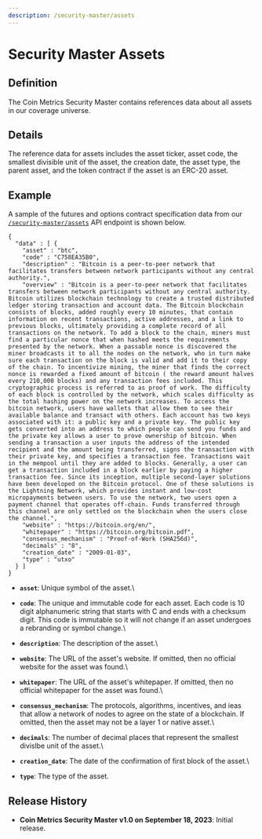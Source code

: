 ```yaml
---
description: /security-master/assets
---
```


# Security Master Assets

## Definition

The Coin Metrics Security Master contains references data about all assets in our coverage universe.

## Details

The reference data for assets includes the asset ticker, asset code, the smallest divisible unit of the asset, the creation date, the asset type, the parent asset, and the token contract if the asset is an ERC-20 asset.

## Example

A sample of the futures and options contract specification data from our [`/security-master/assets`](https://docs.coinmetrics.io/api/v4/#tag/Security-Master/operation/getSecurityMasterAssets) API endpoint is shown below.&#x20;

```
{
  "data" : [ {
    "asset" : "btc",
    "code" : "C758EA35B0",
    "description" : "Bitcoin is a peer-to-peer network that facilitates transfers between network participants without any central authority.",
    "overview" : "Bitcoin is a peer-to-peer network that facilitates transfers between network participants without any central authority. Bitcoin utilizes blockchain technology to create a trusted distributed ledger storing transaction and account data. The Bitcoin blockchain consists of blocks, added roughly every 10 minutes, that contain information on recent transactions, active addresses, and a link to previous blocks, ultimately providing a complete record of all transactions on the network. To add a block to the chain, miners must find a particular nonce that when hashed meets the requirements presented by the network. When a passable nonce is discovered the miner broadcasts it to all the nodes on the network, who in turn make sure each transaction on the block is valid and add it to their copy of the chain. To incentivize mining, the miner that finds the correct nonce is rewarded a fixed amount of bitcoin ( the reward amount halves every 210,000 blocks) and any transaction fees included. This cryptographic process is referred to as proof of work. The difficulty of each block is controlled by the network, which scales difficulty as the total hashing power on the network increases. To access the bitcoin network, users have wallets that allow them to see their available balance and transact with others. Each account has two keys associated with it: a public key and a private key. The public key gets converted into an address to which people can send you funds and the private key allows a user to prove ownership of bitcoin. When sending a transaction a user inputs the address of the intended recipient and the amount being transferred, signs the transaction with their private key, and specifies a transaction fee. Transactions wait in the mempool until they are added to blocks. Generally, a user can get a transaction included in a block earlier by paying a higher transaction fee. Since its inception, multiple second-layer solutions have been developed on the Bitcoin protocol. One of these solutions is the Lightning Network, which provides instant and low-cost micropayments between users. To use the network, two users open a payment channel that operates off-chain. Funds transferred through this channel are only settled on the blockchain when the users close the channel.",
    "website" : "https://bitcoin.org/en/",
    "whitepaper" : "https://bitcoin.org/bitcoin.pdf",
    "consensus_mechanism" : "Proof-of-Work (SHA256d)",
    "decimals" : "8",
    "creation_date" : "2009-01-03",
    "type" : "utxo"
  } ]
}
```

* **`asset`**:  Unique symbol of the asset.\

* **`code`**: The unique and immutable code for each asset. Each code is 10 digit alphanumeric string that starts with C and ends with a checksum digit. This code is immutable so it will not change if an asset undergoes a rebranding or symbol change.\

* **`description`**:  The description of the asset.\

* **`website`**: The URL of the asset's website. If omitted, then no official website for the asset was found.\

* **`whitepaper`**: The URL of the asset's whitepaper. If omitted, then no official whitepaper for the asset was found.\

* **`consensus_mechanism`**: The protocols, algorithms, incentives, and ieas that allow a network of nodes to agree on the state of a blockchain. If omitted, then the asset may not be a layer 1 or native asset.\

* **`decimals`**: The number of decimal places that represent the smallest divislbe unit of the asset.\

* **`creation_date`**: The date of the confirmation of first block of the asset.\

* **`type`**: The type of the asset.

## Release History

* **Coin Metrics Security Master v1.0 on September 18, 2023**: Initial release.
